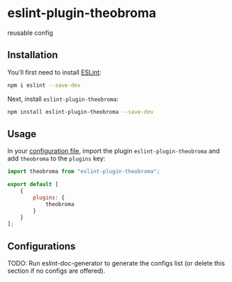 # eslint-plugin-theobroma

reusable config

## Installation

You'll first need to install [ESLint](https://eslint.org/):

```sh
npm i eslint --save-dev
```

Next, install `eslint-plugin-theobroma`:

```sh
npm install eslint-plugin-theobroma --save-dev
```

## Usage

In your [configuration file](https://eslint.org/docs/latest/use/configure/configuration-files#configuration-file), import the plugin `eslint-plugin-theobroma` and add `theobroma` to the `plugins` key:

```js
import theobroma from "eslint-plugin-theobroma";

export default [
    {
        plugins: {
            theobroma
        }
    }
];
```



## Configurations

<!-- begin auto-generated configs list -->
TODO: Run eslint-doc-generator to generate the configs list (or delete this section if no configs are offered).
<!-- end auto-generated configs list -->


